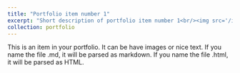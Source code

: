 ```yaml
---
title: "Portfolio item number 1"
excerpt: "Short description of portfolio item number 1<br/><img src='/images/pingpang.jpg'>"
collection: portfolio
---
```


This is an item in your portfolio. It can be have images or nice text. If you name the file .md, it will be parsed as markdown. If you name the file .html, it will be parsed as HTML. 
